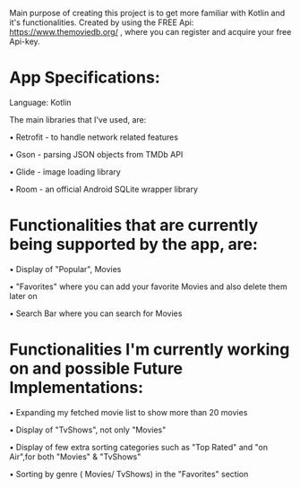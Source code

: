 Main purpose of creating this project is to get more familiar with Kotlin and it's functionalities.
Created by using the FREE Api: https://www.themoviedb.org/ , where you can register and acquire your free Api-key.

# App Specifications: #

Language: Kotlin

The main libraries that I've used, are:

• Retrofit - to handle network related features

• Gson - parsing JSON objects from TMDb API

• Glide - image loading library

• Room - an official Android SQLite wrapper library

# Functionalities that are currently being supported by the app, are: #

• Display of "Popular", Movies 
 
• "Favorites" where you can add your favorite Movies and also delete them later on

• Search Bar where you can search for Movies

# Functionalities I'm currently working on and possible Future Implementations: #

• Expanding my fetched movie list to show more than 20 movies

• Display of "TvShows", not only "Movies"

• Display of few extra sorting categories such as "Top Rated" and "on Air",for both "Movies" & "TvShows"

• Sorting by genre ( Movies/ TvShows) in the "Favorites" section





